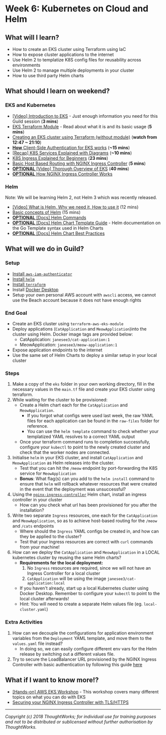 # Week 6: Kubernetes on Cloud and Helm


## What will I learn?
- How to create an EKS cluster using Terraform using IaC
- How to expose cluster applications to the internet
- Use Helm 2 to templatize K8S config files for reusability across environments
- Use Helm 2 to manage multiple deployments in your cluster
- How to use third party Helm charts

## What should I learn on weekend?

### EKS and Kubernetes
- [[Video] Introduction to EKS](https://www.youtube.com/watch?v=gq3pxanOvEk) - Just enough information you need for this Guild session (**3 mins**)
- [EKS Terraform Module](https://github.com/terraform-aws-modules/terraform-aws-eks) - Read about what it is and its basic usage (**5 mins**)
- [Creating an EKS cluster using Terraform (without module)](https://youtu.be/PjxJzyP_bdU?t=762) (**watch from 12:47 ~ 21:10**)
- [**How** Client-Side Authentication for EKS works](https://itnext.io/how-does-client-authentication-work-on-amazon-eks-c4f2b90d943b#609a) (**~15 mins**)
- [[Recap] K8S Services Explained with Diagrams](https://medium.com/swlh/kubernetes-services-simply-visually-explained-2d84e58d70e5) (**~10 mins**)
- [K8S Ingress Explained for Beginners](https://www.youtube.com/watch?v=VicH6KojwCI) (**23 mins**)
- [Basic Host Based Routing with NGINX Ingress Controller](https://kubernetes.github.io/ingress-nginx/user-guide/basic-usage/) (**5 mins**)
- [**OPTIONAL** [Video] Thorough Overview of EKS](https://www.youtube.com/watch?v=tNlbcBrx_s8) (**40 mins**)
- [**OPTIONAL** How NGINX Ingress Controller Works](https://kubernetes.github.io/ingress-nginx/how-it-works/)
  

### Helm

Note: We will be learning Helm 2, not Helm 3 which was recently released.

- [[Video] What is Helm, Why we need it, How to use it](https://www.youtube.com/watch?v=9cwjtN3gkD4) (12 mins)
- [Basic concepts of Helm](https://v2.helm.sh/docs/using_helm/) (15 mins)
- [**OPTIONAL** [Docs] Helm Commands](https://v2.helm.sh/docs/helm/#helm)
- [**OPTIONAL** [Docs] Helm Chart Template Guide](https://v2.helm.sh/docs/chart_template_guide/#the-chart-template-developer-s-guide) - Helm documentation on the Go Template syntax used in Helm Charts
- [**OPTIONAL** [Docs] Helm Chart Best Practices](https://v2.helm.sh/docs/chart_best_practices/#the-chart-best-practices-guide)

## What will we do in Guild?
 
### Setup
- [Install `aws-iam-authenticator`](https://docs.aws.amazon.com/eks/latest/userguide/install-aws-iam-authenticator.html)
- [Install `helm`](https://github.com/helm/helm#install)
- [Install `terraform`](https://brewinstall.org/install-terraform-on-mac-with-brew/)
- Install [Docker Desktop](https://docs.docker.com/docker-for-mac/install/)
- Setup your own personal AWS account with `awscli` access, we cannot use the Beach account because it does not have enough rights 

### End Goal
- Create an EKS cluster using `terraform-aws-eks-module`
- Deploy applications (`CatApplication` and `MeowApplication`)into the cluster using Helm. Docker image tags are provided below:
  - CatApplication: `janesee3/cat-application:1`
  - MeowApplication: `janesee3/meow-application:1`
- Expose application endpoints to the internet
- Use the same set of Helm Charts to deploy a similar setup in your local cluster


### Steps

1. Make a copy of the `eks` folder in your own working directory, fill in the necessary values in the `main.tf` file and create your EKS cluster using terraform.
2. While waiting for the cluster to be provisioned: 
   - Create a Helm chart each for the `CatApplication` and `MeowApplication`.
     - If you forgot what configs were used last week, the raw YAML files for each application can be found in the `raw-files` folder for reference.
     - You can use the `helm template` command to check whether your templatized YAML resolves to a correct YAML output
   - Once your terraform command runs to completion successfully, configure your `kubectl` to point to the newly created cluster and check that the worker nodes are connected.
3. Initialise `helm` in your EKS cluster, and install `CatApplication` and `MeowApplication` as Helm releases into the cluster. 
   - Test that you can hit the `/meow` endpoint by port-forwarding the K8S service for `MeowApplication`
   - **Bonus**: What flag(s) can you add to the `helm install` command to ensure that `helm` will rollback whatever resources that were created in the event that the deployment was unsuccessful?  
4. Using the [`nginx-ingress-controller`](https://github.com/helm/charts/tree/master/stable/nginx-ingress) Helm chart, install an ingress controller in your cluster
   - How can you check what url has been provisioned for you after the installation?
5. Write two separate `Ingress` resources, one each for the `CatApplication` and `MeowApplication`, so as to achieve host-based routing for the `/meow` and `/cats` endpoints
   - Where should the `Ingress` YAML configs be created in, and how can they be applied to the cluster?
   - Test that your Ingress resources are correct with `curl` commands from your machine!
6. How can we deploy the `CatApplication` and `MeowApplication` in a LOCAL kubernetes cluster by reusing the same Helm charts?
   - **Requirements for the local deployment:**
      1. No `Ingress` resources are required, since we will not have an Ingress Controller for a local cluster
      2. `CatApplication` will be using the image `janesee3/cat-application:local`
   - If you haven't already, start up a local Kubernetes cluster using Docker Desktop. Remember to configure your `kubectl` to point to the local cluster afterwards!
   - Hint: You will need to create a separate Helm values file (eg. `local-cluster.yaml`)
   

### Extra Activities

1. How can we decouple the configurations for application environment variables from the `Deployment` YAML template, and move them to the `values.yaml` file instead?
   - In doing so, we can easily configure different env vars for the Helm release by switching out a different values file.
2. Try to secure the LoadBalancer URL provisioned by the NGINX Ingress Controller with basic authentication by following this guide [here](https://kubernetes.github.io/ingress-nginx/examples/auth/basic/)


## What if I want to know more!?

- [[Hands-on] AWS EKS Workshop](https://eksworkshop.com/) - This workshop covers many different topics on what you can do with EKS
- [Securing your NGINX Ingress Controller with TLS/HTTPS](https://kubernetes.github.io/ingress-nginx/user-guide/tls/)

---

*Copyright (c) 2018 ThoughtWorks; for individual use for training purposes and not to be distributed or sublicensed without further authorisation by ThoughtWorks.*
